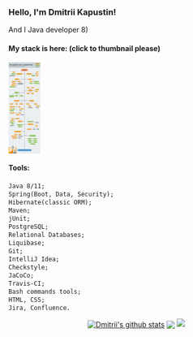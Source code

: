 ### Hello, I'm Dmitrii Kapustin!
And I Java developer 8)

#### My stack is here: (click to thumbnail please)
<code><a href="https://drive.google.com/file/d/13GDBKY7Im5Dpq6iiU9z5KOe0x7R3chBV/view?usp=sharing"><img height="180" align="center" src="https://github.com/Temzor/temzor/blob/main/Ashampoo_Snap_6%20%D0%B4%D0%B5%D0%BA%D0%B0%D0%B1%D1%80%D1%8F%202021%20%D0%B3._18h04m53s_019_.png" alt="My stack" /></a> </code>

#### Tools: 
    Java 8/11;
    Spring(Boot, Data, Security);
    Hibernate(classic ORM);
    Maven;
    jUnit;
    PostgreSQL;
    Relational Databases;
    Liquibase;
    Git;
    IntelliJ Idea;
    Сheckstyle;
    JaCoCo;
    Travis-CI;
    Bash commands tools;
    HTML, CSS;
    Jira, Confluence.
  

<p align='center'>
<a href="https://github-readme-stats.vercel.app/api?username=Temzor&show_icons=true&count_private=true">
<a href="https://github.com/anuraghazra/github-readme-stats"><img align="center" src="https://github-readme-stats.vercel.app/api?username=temzor&show_icons=true&include_all_commits=false&theme=city_lights&hide_border=true" alt="Dmitrii's github stats" /></a> 
<a href="https://github.com/anuraghazra/github-readme-stats"><img align="center" src="https://github-readme-stats.vercel.app/api/top-langs/?username=temzor&layout=compact&theme=city_lights&hide_border=true" /></a> 

    
<img src="https://www.codewars.com/users/Temzor/badges/micro"> 
<!--
**Temzor/temzor** is a ✨ _special_ ✨ repository because its `README.md` (this file) appears on your GitHub profile.

Here are some ideas to get you started:

- 🔭 I’m currently working on ...
- 🌱 I’m currently learning ...
- 👯 I’m looking to collaborate on ...
- 🤔 I’m looking for help with ...
- 💬 Ask me about ...
- 📫 How to reach me: ...
- 😄 Pronouns: ...
- ⚡ Fun fact: ...
-->
